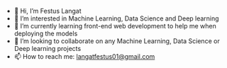 - 👋 Hi, I’m Festus Langat
- 👀 I’m interested in Machine Learning, Data Science and Deep learning
- 🌱 I’m currently learning front-end web development to help me when deploying the models
- 💞️ I’m looking to collaborate on any Machine Learning, Data Science or Deep learning projects
- 📫 How to reach me: langatfestus01@gmail.com

<!---
FestusKE/FestusKE is a ✨ special ✨ repository because its `README.md` (this file) appears on your GitHub profile.
You can click the Preview link to take a look at your changes.
--->

